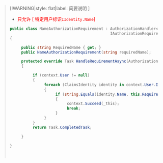<br/>

>[!WARNING|style: flat|label: 简要说明 ]
>
>- <span style='color:red'>只允许 [ 特定用户标识`IIdentity.Name`]</span>
>
>```csharp
>public class NameAuthorizationRequirement : AuthorizationHandler<NameAuthorizationRequirement>, 
>                                             IAuthorizationRequirement
>{
>
>      public string RequiredName { get; }
>      public NameAuthorizationRequirement(string requiredName);
>
>      protected override Task HandleRequirementAsync(AuthorizationHandlerContext context, NameAuthorizationRequirement _this)
>      {
>
>           if (context.User != null)
>           {
>                foreach (ClaimsIdentity identity in context.User.Identities)
>                {
>                     if (string.Equals(identity.Name, this.RequiredName, StringComparison.Ordinal))
>                     {
>                          context.Succeed(_this);
>                          break;
>                     }
>                }
>           }
>           return Task.CompletedTask;
>
>      }
>
>}
>
>
>```
>
><br/>

